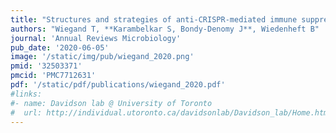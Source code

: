 ```yaml
---
title: "Structures and strategies of anti-CRISPR-mediated immune suppression"
authors: "Wiegand T, **Karambelkar S, Bondy-Denomy J**, Wiedenheft B"
journal: 'Annual Reviews Microbiology'
pub_date: '2020-06-05'
image: '/static/img/pub/wiegand_2020.png'
pmid: '32503371'
pmcid: 'PMC7712631'
pdf: '/static/pdf/publications/wiegand_2020.pdf'
#links:
#- name: Davidson lab @ University of Toronto
#  url: http://individual.utoronto.ca/davidsonlab/Davidson_lab/Home.html
---
```

